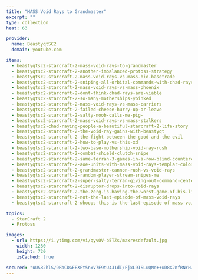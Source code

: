 ```yaml
---
title: "MASS Void Rays to Grandmaster"
excerpt: ""
type: collection
heat: 63

provider:
  name: BeastyqtSC2
  domain: youtube.com

items:
  - beastyqtsc2-starcraft-2-mass-void-rays-to-grandmaster
  - beastyqtsc2-starcraft-2-another-imbalanced-protoss-strategy
  - beastyqtsc2-starcraft-2-mass-void-rays-vs-mass-bio-basetrade
  - beastyqtsc2-starcraft-2-sniping-all-orbital-commands-with-chad-rays
  - beastyqtsc2-starcraft-2-mass-void-rays-vs-mass-phoenix
  - beastyqtsc2-starcraft-2-dont-think-chad-rays-are-viable
  - beastyqtsc2-starcraft-2-so-many-motherships-yoinked
  - beastyqtsc2-starcraft-2-mass-void-rays-vs-mass-carriers
  - beastyqtsc2-starcraft-2-failed-cheese-hurry-up-or-leave
  - beastyqtsc2-starcraft-2-salty-noob-calls-me-pig-
  - beastyqtsc2-starcraft-2-mass-void-rays-vs-mass-stalkers
  - beastyqtsc2-chad-raying-people-a-beautiful-starcraft-2-life-story
  - beastyqtsc2-starcraft-2-the-void-ray-gains-with-beastyqt
  - beastyqtsc2-starcraft-2-the-fight-between-the-good-and-the-evil
  - beastyqtsc2-starcraft-2-how-to-play-vs-this-xd
  - beastyqtsc2-starcraft-2-two-base-mothership-void-ray-rush
  - beastyqtsc2-starcraft-2-combat-shield-clutch-snipe
  - beastyqtsc2-starcraft-2-same-terran-3-games-in-a-row-blind-countered
  - beastyqtsc2-starcraft-2-aoe-units-with-mass-void-rays-templar-colossus-disruptors
  - beastyqtsc2-starcraft-2-grandmaster-cannon-rush-vs-void-rays
  - beastyqtsc2-starcraft-2-random-player-stream-snipes-me
  - beastyqtsc2-starcraft-2-super-salty-terran-giving-out-command-centers
  - beastyqtsc2-starcraft-2-disruptor-drops-into-void-rays
  - beastyqtsc2-starcraft-2-the-zerg-is-having-the-worst-game-of-his-life
  - beastyqtsc2-starcraft-2-not-the-last-episode-of-mass-void-rays
  - beastyqtsc2-starcraft-2-whoops-this-is-the-last-episode-of-mass-void-rays

topics:
  - StarCraft 2
  - Protoss

images:
  - url: https://i.ytimg.com/vi/qyvOV-b5TZs/maxresdefault.jpg
    width: 1280
    height: 720
    isCached: true

secured: "uUS82hlS/9RbCDGEEXEt5nxV7E9tU4J1dI/FjxL9ISLuQNd++uD8X2KfRNYHJ1HMw1ckFh+FdnY1dY6DIDxxSYB8ihWxWPp8VnlasLD/fAlP4DMhkb+qqi6NPwcsyMudX5KTKviFrrs3W/ma4I509Kq8LyE7ifi3m0zmU7EA81VM+I4fpwsGvWcHB8V6pPSkV5XpiXtGPjBg+z3dG/Qoiffldhj7tFKTtDFHdqWWC1/Byd95vV7i9UM1kVO6k6iFUDx05YEfX88GItWKs9taiIAoufR7LcPp6gk6Cjjfnbbe3GJLJBq9iiR/iqz6rbKNog+tIUOi5feZsIfgksAIknRPub69qrlIU7lINu/rX5Y=;Tq7AnknklL/yFE0+CrDpJg=="
---
```


